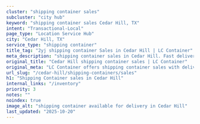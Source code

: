 ```yaml
---
cluster: "shipping container sales"
subcluster: "city hub"
keyword: "shipping container sales Cedar Hill, TX"
intent: "Transactional-Local"
page_type: "Location Service Hub"
city: "Cedar Hill, TX"
service_type: "shipping container"
title_tag: "2yj shipping container Sales in Cedar Hill | LC Container"
meta_description: "shipping container sales in Cedar Hill. Fast delivery, competitive pricing. Serving shipping containers area. Quote ID: PRH. Call (214) 524-4168 for your free quote today."
original_title: "Cedar Hill shipping container sales | LC Container"
original_meta: "LC Container offers shipping container sales with delivery in Cedar Hill, TX. Local. Fast quotes. Since 2003."
url_slug: "/cedar-hill/shipping-containers/sales"
h1: "Shipping Container sales in Cedar Hill"
internal_links: "/inventory"
priority: 3
notes: ""
noindex: true
image_alt: "shipping container available for delivery in Cedar Hill"
last_updated: "2025-10-20"
---
```


<!-- TODO: Add unique city/inventory copy, images, and internal links here. -->
